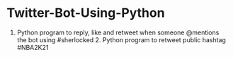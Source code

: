 # Twitter-Bot-Using-Python
 1. Python program to reply, like and retweet when someone @mentions the bot using #sherlocked 2. Python program to retweet public hashtag #NBA2K21
